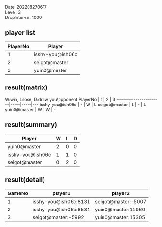 Date: 202208270617  
Level: 3  
DropInterval: 1000  
## player list
PlayerNo  |  Player
----------|------------------
1         |  isshy-you@ish06c
2         |  seigot@master
3         |  yuin0@master
## result(matrix)
W:win, L:lose, D:draw
you\opponent PlayerNo  |  1  |  2  |  3
-----------------------|-----|-----|---
isshy-you@ish06c       |  -  |  W  |  L
seigot@master          |  L  |  -  |  L
yuin0@master           |  W  |  W  |  -
## result(summary)
Player            |  W  |  L  |  D
------------------|-----|-----|---
yuin0@master      |  2  |  0  |  0
isshy-you@ish06c  |  1  |  1  |  0
seigot@master     |  0  |  2  |  0
## result(detail)
GameNo  |  player1                |  player2
--------|-------------------------|---------------------
1       |  isshy-you@ish06c:8131  |  seigot@master:-5007
2       |  isshy-you@ish06c:8584  |  yuin0@master:11960
3       |  seigot@master:-5992    |  yuin0@master:15305
